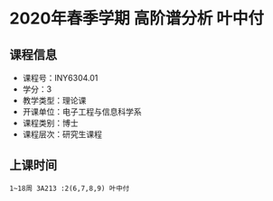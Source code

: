 # 2020年春季学期 高阶谱分析 叶中付






## 课程信息

- 课程号：INY6304.01
- 学分：3
- 教学类型：理论课
- 开课单位：电子工程与信息科学系
- 课程类别：博士
- 课程层次：研究生课程

## 上课时间

```
1~18周 3A213 :2(6,7,8,9) 叶中付
```

